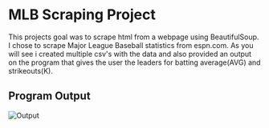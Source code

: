 # MLB Scraping Project
This projects goal was to scrape html from a webpage using BeautifulSoup. I chose to scrape Major League Baseball statistics from espn.com. As you will see i created multiple csv's with the data and also provided an output on the program that gives the user the leaders for batting average(AVG) and strikeouts(K).

## Program Output
![Output](https://user-images.githubusercontent.com/78560792/115600083-46bf1500-a2aa-11eb-9c4c-d3bccef7fdb4.JPG)
